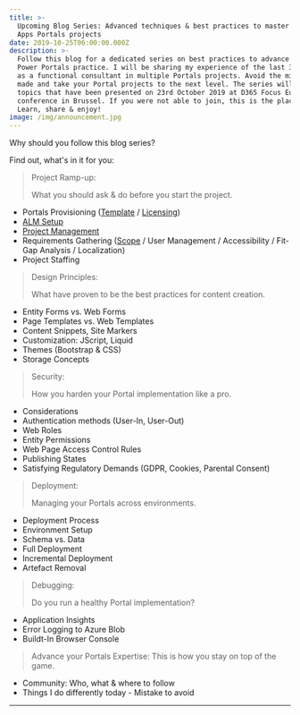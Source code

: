 ```yaml
---
title: >-
  Upcoming Blog Series: Advanced techniques & best practices to master Power
  Apps Portals projects
date: 2019-10-25T06:00:00.000Z
description: >-
  Follow this blog for a dedicated series on best practices to advance your
  Power Portals practice. I will be sharing my experience of the last 3+ years
  as a functional consultant in multiple Portals projects. Avoid the mistakes I
  made and take your Portal projects to the next level. The series will cover
  topics that have been presented on 23rd October 2019 at D365 Focus Europe
  conference in Brussel. If you were not able to join, this is the place to be.
  Learn, share & enjoy!
image: /img/announcement.jpg
---
```

Why should you follow this blog series? 

Find out, what's in it for you:

> Project Ramp-up:
>
> What you should ask & do before you start the project.

* Portals Provisioning ([Template](https://tinorabe.com/post/portals-provisioning-template-licensing-advanced-techniques-to-master-powerapps-portals/) / [Licensing](https://tinorabe.com/post/powerapps-portals-project-ramp-up-provisioning-licensing/))
* [ALM Setup](https://tinorabe.com/post/powerapps-portals-project-ramp-up-application-lifecycle-management-setup-alm/)
* [Project Management](https://tinorabe.com/post/powerapps-portals-project-ramp-up-project-management/)
* Requirements Gathering ([Scope](https://tinorabe.com/post/powerapps-portals-project-ramp-up-requirements-gathering/) / User Management / Accessibility / Fit-Gap Analysis / Localization)
* Project Staffing

> Design Principles:
>
> What have proven to be the best practices for content creation.

* Entity Forms vs. Web Forms
* Page Templates vs. Web Templates
* Content Snippets, Site Markers
* Customization: JScript, Liquid
* Themes (Bootstrap & CSS)
* Storage Concepts

> Security:
>
> How you harden your Portal implementation like a pro.

* Considerations
* Authentication methods (User-In, User-Out)
* Web Roles
* Entity Permissions
* Web Page Access Control Rules
* Publishing States
* Satisfying Regulatory Demands (GDPR, Cookies, Parental Consent)

> Deployment:
>
> Managing your Portals across environments.

* Deployment Process
* Environment Setup 
* Schema vs. Data
* Full Deployment
* Incremental Deployment
* Artefact Removal

> Debugging:
>
> Do you run a healthy Portal implementation?

* Application Insights
* Error Logging to Azure Blob
* Buildt-In Browser Console

> Advance your Portals Expertise:
> This is how you stay on top of the game.

* Community: Who, what & where to follow
* Things I do differently today - Mistake to avoid 

- - -
